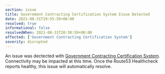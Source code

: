 ```yaml
---
section: issue
title: Government Contracting Certification System Issue Detected
date: 2021-08-31T19:55:59+00:00
resolved: true
informational: false
resolvedWhen: 2021-08-31T20:30:59+00:00
affected: ['Government Contracting Certification System']
severity: disrupted
---
```

An issue was dectected with [Government Contracting Certification System](https://certify.sba.gov).  Connectivity may be impacted at this time.  Once the Route53 Healthcheck reports healthy, this issue will automatically resolve.
